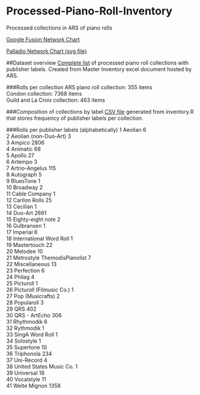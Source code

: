 # Processed-Piano-Roll-Inventory
Processed collections in ARS of piano rolls



<a href="https://www.google.com/fusiontables/embedviz?containerId=googft-gviz-canvas&viz=GVIZ&t=GRAPH&gc=true&gd=false&sdb=1&rmax=100000&uiversion=2&q=select+col0%2C+col1+from+19huQr04NH8_qb91hHP5I80JaXPkaYf3tsgFfr-Bj&qrs=+where+col0+%3E%3D+&qre=+and+col0+%3C%3D+&qe=&state=%7B%22ps%22%3A%221_r_1h_-3_2_e_-d_7_1k_10_h_2d_-a_14_-1y_11_9_-27_c_0_-p_-c_12_1t_-w_13_1d_-11_j_-1f_1w_t_2f_-1e_m_-h_1p_y_45_-2_w_40_-1e_f_-1k_-1t_z_4x_-i_g_-3r_1b_d_-45_-r_8_-1u_-18_x_4t_-z_10_4n_-1i_c_-40_-1f_1_-3v_-1r_q_-3k_1n_4_-3x_z_6_-3n_-s_11_4y_1_o_-46_-2_3_-3b_1z_b_-3j_m_s_4s_10_u_4w_i_i_-3m_-5_16_-5f_u_18_-5b_7_l_-43_-13_k_-3f_-1m_a_-2x_-1x_v_4k_1i_p_-46_-f_e_-44_a_15_-35_-13_n_-41_n_17_-5e_1g_5_-3p_-24_%22%2C%22cx%22%3A-3.9338953006083495%2C%22cy%22%3A-5.9379437584114445%2C%22sw%22%3A601.2678033920697%2C%22sh%22%3A261.2473706280635%2C%22z%22%3A1.4982952467586874%7D&gco_forceIFrame=true&gco_hasLabelsColumn=true&width=500&height=300">Google Fusion Network Chart</a>

<a href="https://github.com/eolienne/Processed-Piano-Roll-Inventory/blob/master/Palladio%20Graph.svg">Palladio Network Chart (svg file)</a>

##Dataset overview
<a href="https://github.com/eolienne/Processed-Piano-Roll-Inventory/blob/master/Raw%20data%20Processed%20Roll%20Collections%20with%20Labels.csv">Complete list</a> of processed piano roll collections with publisher labels. Created from Master Inventory excel document hosted by ARS. 

###Rolls per collection
ARS piano roll collection: 355 items<br />
Condon collection: 7368 items<br />
Guild and La Croix collection: 463 items<br />

###Composition of collections by label
<a href="https://github.com/eolienne/Processed-Piano-Roll-Inventory/blob/master/labelsPerCollection.csv">CSV file</a> generated from inventory.R that stores frequency of publisher labels per collection. 

###Rolls per publisher labels (alphabetically)
1                       Aeolian    6<br />
2         Aeolian (non-Duo-Art)    3<br />
3                        Ampico 2806<br />
4                      Animatic   68<br />
5                        Apollo   27<br />
6                       Artempo    3<br />
7                Artrio-Angelus  115<br />
8                     Autograph    5<br />
9                     BluesTone    1<br />
10                     Broadway    2<br />
11                Cable Company    1<br />
12                Carilon Rolls   25<br />
13                     Cecilian    1<br />
14                      Duo-Art 2691<br />
15            Eighty-eight note    2<br />
16                   Gulbransen    1<br />
17                     Imperial    6<br />
18      International Word Roll    1<br />
19                  Mastertouch   22<br />
20                      Melodee   10<br />
21 Metrostyle ThemodisPianolist    7<br />
22                Miscellaneous   13<br />
23                   Perfection    6<br />
24                       Philag    4<br />
25                    Picturoll    1<br />
26     Picturoll (Filmusic Co.)    1<br />
27             Pop (Musicrafts)    2<br />
28                   Popularoll    3<br />
29                          QRS  402<br />
30                QRS - ArtEcho  306<br />
31                   Rhythmodik    6<br />
32                    Rythmodik    1<br />
33              SingA Word Roll    1<br />
34                    Solostyle    1<br />
35                    Supertone   10<br />
36                   Triphonola  234<br />
37                   Uni-Record    4<br />
38      United States Music Co.    1<br />
39                    Universal   18<br />
40                   Vocalstyle   11<br />
41                 Welte Mignon 1358<br />